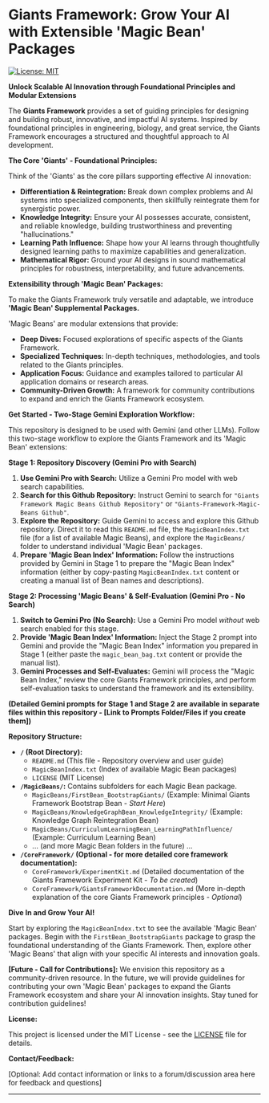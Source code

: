 # Giants Framework: Grow Your AI with Extensible 'Magic Bean' Packages

[![License: MIT](https://img.shields.io/badge/License-MIT-yellow.svg)](https://opensource.org/licenses/MIT)

**Unlock Scalable AI Innovation through Foundational Principles and Modular Extensions**

The **Giants Framework** provides a set of guiding principles for designing and building robust, innovative, and impactful AI systems. Inspired by foundational principles in engineering, biology, and great service, the Giants Framework encourages a structured and thoughtful approach to AI development.

**The Core 'Giants' - Foundational Principles:**

Think of the 'Giants' as the core pillars supporting effective AI innovation:

*   **Differentiation & Reintegration:** Break down complex problems and AI systems into specialized components, then skillfully reintegrate them for synergistic power.
*   **Knowledge Integrity:** Ensure your AI possesses accurate, consistent, and reliable knowledge, building trustworthiness and preventing "hallucinations."
*   **Learning Path Influence:** Shape how your AI learns through thoughtfully designed learning paths to maximize capabilities and generalization.
*   **Mathematical Rigor:** Ground your AI designs in sound mathematical principles for robustness, interpretability, and future advancements.

**Extensibility through 'Magic Bean' Packages:**

To make the Giants Framework truly versatile and adaptable, we introduce **'Magic Bean' Supplemental Packages.**

'Magic Beans' are modular extensions that provide:

*   **Deep Dives:** Focused explorations of specific aspects of the Giants Framework.
*   **Specialized Techniques:**  In-depth techniques, methodologies, and tools related to the Giants principles.
*   **Application Focus:** Guidance and examples tailored to particular AI application domains or research areas.
*   **Community-Driven Growth:**  A framework for community contributions to expand and enrich the Giants Framework ecosystem.

**Get Started - Two-Stage Gemini Exploration Workflow:**

This repository is designed to be used with Gemini (and other LLMs).  Follow this two-stage workflow to explore the Giants Framework and its 'Magic Bean' extensions:

**Stage 1: Repository Discovery (Gemini Pro with Search)**

1.  **Use Gemini Pro with Search:**  Utilize a Gemini Pro model with web search capabilities.
2.  **Search for this Github Repository:**  Instruct Gemini to search for `"Giants Framework Magic Beans Github Repository"` or `"Giants-Framework-Magic-Beans Github"`.
3.  **Explore the Repository:** Guide Gemini to access and explore this Github repository. Direct it to read this `README.md` file, the `MagicBeanIndex.txt` file (for a list of available Magic Beans), and explore the `MagicBeans/` folder to understand individual 'Magic Bean' packages.
4.  **Prepare 'Magic Bean Index' Information:**  Follow the instructions provided by Gemini in Stage 1 to prepare the "Magic Bean Index" information (either by copy-pasting `MagicBeanIndex.txt` content or creating a manual list of Bean names and descriptions).

**Stage 2: Processing 'Magic Beans' & Self-Evaluation (Gemini Pro - No Search)**

1.  **Switch to Gemini Pro (No Search):** Use a Gemini Pro model *without* web search enabled for this stage.
2.  **Provide 'Magic Bean Index' Information:** Inject the Stage 2 prompt into Gemini and provide the "Magic Bean Index" information you prepared in Stage 1 (either paste the `magic_bean_bag.txt` content or provide the manual list).
3.  **Gemini Processes and Self-Evaluates:** Gemini will process the "Magic Bean Index," review the core Giants Framework principles, and perform self-evaluation tasks to understand the framework and its extensibility.

**(Detailed Gemini prompts for Stage 1 and Stage 2 are available in separate files within this repository - [Link to Prompts Folder/Files if you create them])**

**Repository Structure:**

*   **`/` (Root Directory):**
    *   `README.md` (This file - Repository overview and user guide)
    *   `MagicBeanIndex.txt` (Index of available Magic Bean packages)
    *   `LICENSE` (MIT License)
*   **`/MagicBeans/`:**  Contains subfolders for each Magic Bean package.
    *   `MagicBeans/FirstBean_BootstrapGiants/` (Example: Minimal Giants Framework Bootstrap Bean - *Start Here*)
    *   `MagicBeans/KnowledgeGraphBean_KnowledgeIntegrity/` (Example: Knowledge Graph Reintegration Bean)
    *   `MagicBeans/CurriculumLearningBean_LearningPathInfluence/` (Example: Curriculum Learning Bean)
    *   ... (and more Magic Bean folders in the future) ...
*   **`/CoreFramework/` (Optional - for more detailed core framework documentation):**
    *   `CoreFramework/ExperimentKit.md` (Detailed documentation of the Giants Framework Experiment Kit - *To be created*)
    *   `CoreFramework/GiantsFrameworkDocumentation.md` (More in-depth explanation of the core Giants Framework principles - *Optional*)

**Dive In and Grow Your AI!**

Start by exploring the `MagicBeanIndex.txt` to see the available 'Magic Bean' packages.  Begin with the `FirstBean_BootstrapGiants` package to grasp the foundational understanding of the Giants Framework. Then, explore other 'Magic Beans' that align with your specific AI interests and innovation goals.

**[Future - Call for Contributions]:**  We envision this repository as a community-driven resource.  In the future, we will provide guidelines for contributing your own 'Magic Bean' packages to expand the Giants Framework ecosystem and share your AI innovation insights.  Stay tuned for contribution guidelines!

**License:**

This project is licensed under the MIT License - see the [LICENSE](LICENSE) file for details.

**Contact/Feedback:**

[Optional: Add contact information or links to a forum/discussion area here for feedback and questions]

---